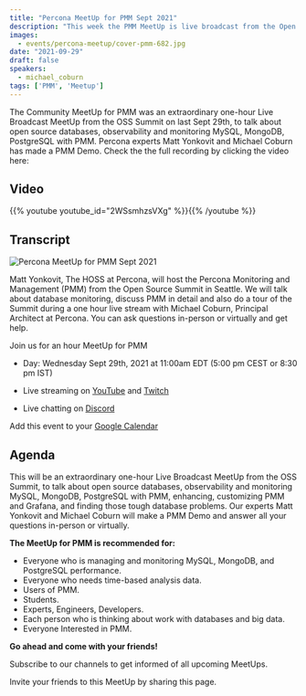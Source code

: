 ```yaml
---
title: "Percona MeetUp for PMM Sept 2021"
description: "This week the PMM MeetUp is live broadcast from the Open Source Summit (OSS Summit) in-person conference. We will discuss PMM and answer questions."
images:
  - events/percona-meetup/cover-pmm-682.jpg
date: "2021-09-29"
draft: false
speakers:
  - michael_coburn
tags: ['PMM', 'Meetup']
---
```


The Community MeetUp for PMM was an extraordinary one-hour Live Broadcast MeetUp from the OSS Summit on last Sept 29th, to talk about open source databases, observability and monitoring MySQL, MongoDB, PostgreSQL with PMM. Percona experts Matt Yonkovit and Michael Coburn has made a PMM Demo. Check the the full recording by clicking the video here:

## Video

{{% youtube youtube_id="2WSsmhzsVXg" %}}{{% /youtube %}}

## Transcript



![Percona MeetUp for PMM Sept 2021](events/percona-meetup/cover-pmm-1920.jpg)

Matt Yonkovit, The HOSS at Percona, will host the Percona Monitoring and Management (PMM) from the Open Source Summit in Seattle. We will talk about database monitoring, discuss PMM in detail and also do a tour of the Summit during a one hour live stream with Michael Coburn, Principal Architect at Percona. You can ask questions in-person or virtually and get help.

Join us for an hour MeetUp for PMM

* Day: Wednesday Sept 29th, 2021 at 11:00am EDT (5:00 pm CEST or 8:30 pm IST)

* Live streaming on [YouTube](https://www.youtube.com/watch?v=2WSsmhzsVXg) and [Twitch](https://www.twitch.tv/perconacommunity)

* Live chatting on [Discord](http://per.co.na/discord)

Add this event to your [Google Calendar](https://calendar.google.com/event?action=TEMPLATE&tmeid=MGlsMTZwMDNrYTYyMTE4OTgzYjQ2cHFkbW4gY19wN2ZhdjRjc2lpNWo1dmRzb2hpMHE4dmk0OEBn&tmsrc=c_p7fav4csii5j5vdsohi0q8vi48%40group.calendar.google.com)

## Agenda 

This will be an extraordinary one-hour Live Broadcast MeetUp from the OSS Summit, to talk about open source databases, observability and monitoring MySQL, MongoDB, PostgreSQL with PMM, enhancing, customizing PMM and Grafana, and finding those tough database problems. Our experts Matt Yonkovit and Michael Coburn will make a PMM Demo and answer all your questions in-person or virtually.

**The MeetUp for PMM is recommended for:**

* Everyone who is managing and monitoring MySQL, MongoDB, and PostgreSQL performance.
* Everyone who needs time-based analysis data. 
* Users of PMM.
* Students.
* Experts, Engineers, Developers.
* Each person who is thinking about work with databases and big data.
* Everyone Interested in PMM. 

**Go ahead and come with your friends!**

Subscribe to our channels to get informed of all upcoming MeetUps.

Invite your friends to this MeetUp by sharing this page.
